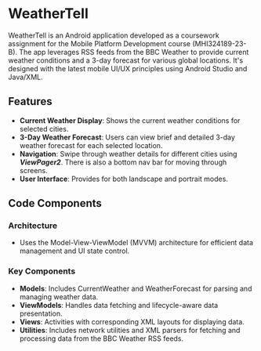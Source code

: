 # WeatherTell

WeatherTell is an Android application developed as a coursework assignment for the Mobile Platform Development course (MHI324189-23-B). The app leverages RSS feeds from the BBC Weather to provide current weather conditions and a 3-day forecast for various global locations. It's designed with the latest mobile UI/UX principles using Android Studio and Java/XML.

## Features
- **Current Weather Display**: Shows the current weather conditions for selected cities.
- **3-Day Weather Forecast**: Users can view brief and detailed 3-day weather forecast for each selected location.
- **Navigation**: Swipe through weather details for different cities using **_ViewPager2_**. There is also a bottom nav bar for moving through screens.
- **User Interface**: Provides for both landscape and portrait modes.

## Code Components

### Architecture
- Uses the Model-View-ViewModel (MVVM) architecture for efficient data management and UI state control.

### Key Components
- **Models**: Includes CurrentWeather and WeatherForecast for parsing and managing weather data.
- **ViewModels**: Handles data fetching and lifecycle-aware data presentation.
- **Views**: Activities with corresponding XML layouts for displaying data.
- **Utilities**: Includes network utilities and XML parsers for fetching and processing data from the BBC Weather RSS feeds.
